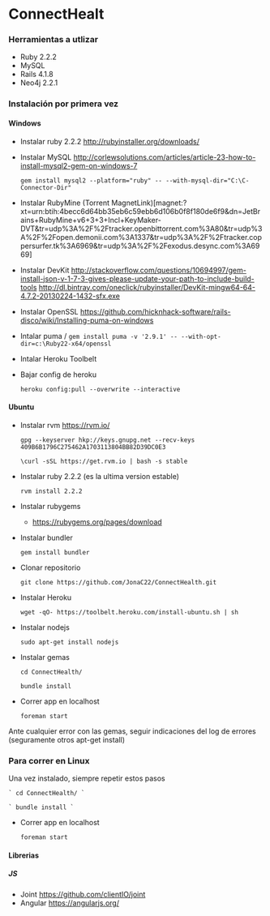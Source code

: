 # ConnectHealt

### Herramientas a utlizar

- Ruby 2.2.2
- MySQL
- Rails 4.1.8
- Neo4j 2.2.1

### Instalación por primera vez

#### Windows

- Instalar ruby 2.2.2 http://rubyinstaller.org/downloads/

- Instalar MySQL http://corlewsolutions.com/articles/article-23-how-to-install-mysql2-gem-on-windows-7

    ` gem install mysql2 --platform="ruby" -- --with-mysql-dir="C:\C-Connector-Dir" `

- Instalar RubyMine (Torrent MagnetLink)[magnet:?xt=urn:btih:4becc6d64bb35eb6c59ebb6d106b0f8f180de6f9&dn=JetBrains+RubyMine+v6+3+3+Incl+KeyMaker-DVT&tr=udp%3A%2F%2Ftracker.openbittorrent.com%3A80&tr=udp%3A%2F%2Fopen.demonii.com%3A1337&tr=udp%3A%2F%2Ftracker.coppersurfer.tk%3A6969&tr=udp%3A%2F%2Fexodus.desync.com%3A6969]

- Instalar DevKit http://stackoverflow.com/questions/10694997/gem-install-json-v-1-7-3-gives-please-update-your-path-to-include-build-tools
http://dl.bintray.com/oneclick/rubyinstaller/DevKit-mingw64-64-4.7.2-20130224-1432-sfx.exe

- Instalar OpenSSL https://github.com/hicknhack-software/rails-disco/wiki/Installing-puma-on-windows

- Intalar puma /
	` gem install puma -v '2.9.1' -- --with-opt-dir=c:\Ruby22-x64/openssl `

- Intalar Heroku Toolbelt

- Bajar config de heroku

    ` heroku config:pull --overwrite --interactive `

#### Ubuntu

- Instalar rvm https://rvm.io/

	` gpg --keyserver hkp://keys.gnupg.net --recv-keys 409B6B1796C275462A1703113804BB82D39DC0E3 `

	` \curl -sSL https://get.rvm.io | bash -s stable `

- Instalar ruby 2.2.2 (es la ultima version estable)

	` rvm install 2.2.2 `

- Instalar rubygems
	- https://rubygems.org/pages/download

- Instalar bundler

	` gem install bundler `

- Clonar repositorio

	` git clone https://github.com/JonaC22/ConnectHealth.git `

- Instalar Heroku

	` wget -qO- https://toolbelt.heroku.com/install-ubuntu.sh | sh `

- Instalar nodejs

	` sudo apt-get install nodejs `

- Instalar gemas

	` cd ConnectHealth/ `

	` bundle install `

- Correr app en localhost

	` foreman start `

Ante cualquier error con las gemas, seguir indicaciones del log de errores (seguramente otros apt-get install)

### Para correr en Linux

Una vez instalado, siempre repetir estos pasos

	` cd ConnectHealth/ `

	` bundle install `

- Correr app en localhost

	` foreman start `

#### Librerias

##### JS

- Joint https://github.com/clientIO/joint
- Angular https://angularjs.org/